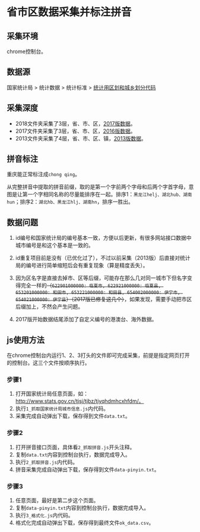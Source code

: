 # 省市区数据采集并标注拼音

## 采集环境

chrome控制台。


## 数据源

国家统计局 > 统计数据 > 统计标准 > [统计用区划和城乡划分代码](http://www.stats.gov.cn/tjsj/tjbz/tjyqhdmhcxhfdm/)


## 采集深度

- 2018文件夹采集了3层，省、市、区，[2017版数据](http://www.stats.gov.cn/tjsj/tjbz/tjyqhdmhcxhfdm/2017/index.html)。
- 2017文件夹采集了3层，省、市、区，[2016版数据](http://www.stats.gov.cn/tjsj/tjbz/tjyqhdmhcxhfdm/2016/index.html)。
- 2013文件夹采集了4层，省、市、区、镇，[2013版数据](http://www.stats.gov.cn/tjsj/tjbz/tjyqhdmhcxhfdm/2013/index.html)。


## 拼音标注

重庆能正常标注成`chong qing`。

从完整拼音中提取的拼音前缀，取的是第一个字前两个字母和后两个字首字母，意图是让第一个字相同名称的尽量能排序在一起。排序1：`黑龙江helj、湖北hub、湖南hun`；排序2：`湖北hb、黑龙江hlj、湖南hn`，排序一胜出。


## 数据问题

1. id编号和国家统计局的编号基本一致，方便以后更新，有很多网站接口数据中城市编号是和这个基本是一致的。

2. id重复项目前是没有（已优化过了），不过以前采集（2013版）后直接对统计局的编号进行简单缩短后会有重复现象（算是精度丢失）。

3. 因为区名字是直接去掉市、区等后缀，可能存在那么几对同一城市下但名字变得完全一样的~~（`622901000000: 临夏市, 622921000000: 临夏县, 653201000000: 和田市, 653221000000: 和田县, 654002000000: 伊宁市, 654021000000: 伊宁县`）（2017版已修复这几个）~~，如果发现，需要手动把市区后缀加上，不然会产生问题。

4. 2017版开始数据结尾添加了自定义编号的港澳台、海外数据。


## js使用方法

在chrome控制台内运行1、2、3打头的文件即可完成采集，前提是指定网页打开的控制台。这三个文件按顺序执行。

### 步骤1

1. 打开国家统计局任意页面，如：http://www.stats.gov.cn/tjsj/tjbz/tjyqhdmhcxhfdm/。
2. 执行`1_抓取国家统计局城市信息.js`内代码。
3. 采集完成自动弹出下载，保存得到文件`data.txt`。

### 步骤2

1. 打开拼音接口页面，具体看`2_抓取拼音.js`开头注释。
2. 复制`data.txt`内容到控制台执行，数据完成导入。
3. 执行`2_抓取拼音.js`内代码。
4. 拼音采集完成自动弹出下载，保存得到文件`data-pinyin.txt`。

### 步骤3

1. 任意页面，最好是第二步这个页面。
2. 复制`data-pinyin.txt`内容到控制台执行，数据完成导入。
3. 执行`3_格式化.js`内代码。
4. 格式化完成自动弹出下载，保存得到最终文件`ok_data.csv`。
